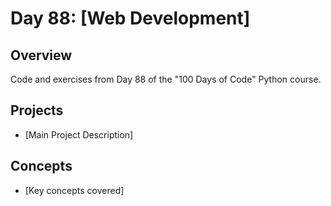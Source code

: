 # Day 88: [Web Development]

## Overview
Code and exercises from Day 88 of the "100 Days of Code" Python course.

## Projects
- [Main Project Description]

## Concepts
- [Key concepts covered]
